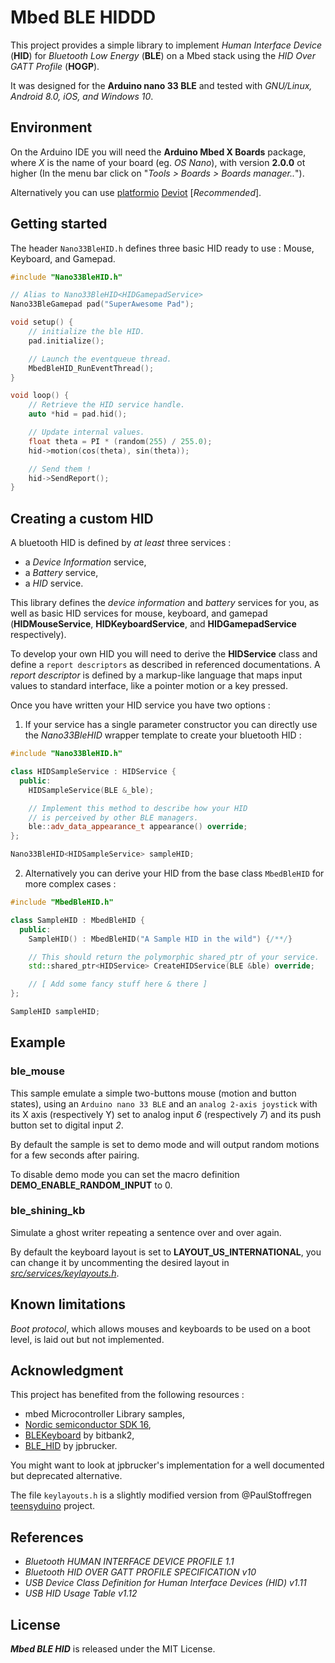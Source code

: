 # Mbed BLE HIDDD

This project provides a simple library to implement *Human Interface Device* (**HID**) for *Bluetooth Low Energy* (**BLE**) on a Mbed stack using the *HID Over GATT Profile* (**HOGP**). 

It was designed for the **Arduino nano 33 BLE** and tested with _GNU/Linux, Android 8.0, iOS, and Windows 10_.

## Environment

On the Arduino IDE you will need the **Arduino Mbed X Boards** package, where *X* is the name of your board (eg. *OS Nano*), with version **2.0.0** ot higher (In the menu bar click on "_Tools > Boards > Boards manager.._").

Alternatively you can use [platformio](https://github.com/platformio) [Deviot](https://github.com/platformio/Deviot) [_Recommended_].


## Getting started

The header `Nano33BleHID.h` defines three basic HID ready to use : Mouse, Keyboard, and Gamepad.

```cpp
#include "Nano33BleHID.h"

// Alias to Nano33BleHID<HIDGamepadService>
Nano33BleGamepad pad("SuperAwesome Pad");

void setup() {
    // initialize the ble HID.
    pad.initialize();

    // Launch the eventqueue thread.
    MbedBleHID_RunEventThread();
}

void loop() {
    // Retrieve the HID service handle.
    auto *hid = pad.hid();

    // Update internal values.
    float theta = PI * (random(255) / 255.0);
    hid->motion(cos(theta), sin(theta));

    // Send them !
    hid->SendReport();
}
```

## Creating a custom HID

A bluetooth HID is defined by *at least* three services :
 * a *Device Information* service,
 * a *Battery* service,
 * a *HID* service.

This library defines the *device information* and *battery* services for you, as well as basic HID services for mouse, keyboard, and gamepad (**HIDMouseService**, **HIDKeyboardService**, and **HIDGamepadService** respectively).

To develop your own HID you will need to derive the **HIDService** class and define a `report descriptors` as described in referenced documentations. A _report descriptor_ is defined by a markup-like language that maps input values to standard interface, like a pointer motion or a key pressed.

Once you have written your HID service you have two options :

1) If your service has a single parameter constructor you can directly use the *Nano33BleHID<T>* wrapper template to create your bluetooth HID :
```cpp
#include "Nano33BleHID.h"

class HIDSampleService : HIDService {
  public:
    HIDSampleService(BLE &_ble);

    // Implement this method to describe how your HID 
    // is perceived by other BLE managers.
    ble::adv_data_appearance_t appearance() override; 
};

Nano33BleHID<HIDSampleService> sampleHID;
```

2) Alternatively you can derive your HID from the base class `MbedBleHID` for more complex cases :
```cpp
#include "MbedBleHID.h"

class SampleHID : MbedBleHID {
  public:
    SampleHID() : MbedBleHID("A Sample HID in the wild") {/**/}

    // This should return the polymorphic shared_ptr of your service.
    std::shared_ptr<HIDService> CreateHIDService(BLE &ble) override;

    // [ Add some fancy stuff here & there ]
};

SampleHID sampleHID;
```


## Example

### ble_mouse

This sample emulate a simple two-buttons mouse (motion and button states), using an `Arduino nano 33 BLE` and an `analog 2-axis joystick` with its X axis (respectively Y) set to analog input *6* (respectively *7*) and its push button set to digital input *2*.

By default the sample is set to demo mode and will output random motions for a few seconds after pairing.

To disable demo mode you can set the macro definition **DEMO_ENABLE_RANDOM_INPUT** to 0.

### ble_shining_kb

Simulate a ghost writer repeating a sentence over and over again.

By default the keyboard layout is set to **LAYOUT_US_INTERNATIONAL**, you can change it by uncommenting the desired layout in [*src/services/keylayouts.h*](https://github.com/tcoppex/mbed-ble-hid/blob/master/src/services/keylayouts.h).

## Known limitations

*Boot protocol*, which allows mouses and keyboards to be used on a boot level, is laid out but not implemented.

## Acknowledgment

This project has benefited from the following resources :

* mbed Microcontroller Library samples,
* [Nordic semiconductor SDK 16](http://developer.nordicsemi.com/nRF5_SDK/nRF5_SDK_v16.x.x/),
* [BLEKeyboard](https://github.com/bitbank2/BLE_Keyboard) by bitbank2,
* [BLE_HID](https://github.com/jpbrucker/BLE_HID) by jpbrucker.

You might want to look at jpbrucker's implementation for a well documented but deprecated alternative.

The file `keylayouts.h` is a slightly modified version from @PaulStoffregen [teensyduino](https://github.com/PaulStoffregen/cores/blob/master/teensy/keylayouts.h) project.

## References

* *Bluetooth HUMAN INTERFACE DEVICE PROFILE 1.1*
* *Bluetooth HID OVER GATT PROFILE SPECIFICATION v10*
* *USB Device Class Definition for Human Interface Devices (HID) v1.11* 
* *USB HID Usage Table v1.12*

## License

_**Mbed BLE HID**_ is released under the MIT License.

